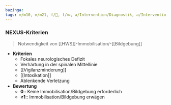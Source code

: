 ```yaml
---
bazinga: 
tags: m/m10, m/m21, f/🦴, f/💤, a/Intervention/Diagnostik, a/Intervention/Diagnostik/Score
---
```

### NEXUS-Kriterien
> Notwendigkeit von [[HWS]]-Immobilisation/-[[Bildgebung]]
- **Kriterien**
	- Fokales neurologisches Defizit
	- Verhärtung in der spinalen Mittellinie
	- [[Vigilanzminderung]]
	- [[Intoxikation]]
	- Ablenkende Verletzung
- **Bewertung**
	- **0**:: Keine Immobilisation/Bildgebung erforderlich
	- **≥1**:: Immobilisation/Bildgebung erwägen